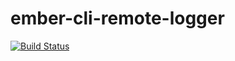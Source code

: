 # ember-cli-remote-logger

[![Build Status](https://travis-ci.org/sweatypitts/ember-cli-remote-logger.svg?branch=master)](https://travis-ci.org/sweatypitts/ember-cli-remote-logger)

